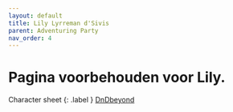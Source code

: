 ```yaml
---
layout: default
title: Lily Lyrreman d'Sivis
parent: Adventuring Party
nav_order: 4
---
```



# Pagina voorbehouden voor Lily.
Character sheet
{: .label }
[DnDbeyond]()
